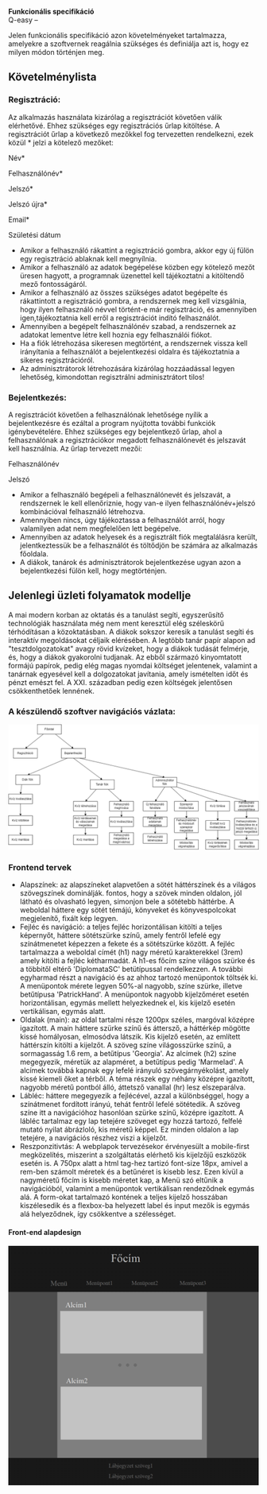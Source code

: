 <b>Funkcionális specifikáció</b>
<br />
Q-easy – <p></p>

Jelen funkcionális specifikáció azon követelményeket tartalmazza, amelyekre
a szoftvernek reagálnia szükséges és definiálja azt is, hogy ez milyen
módon történjen meg.

<h2>Követelménylista</h2>
<h3><b>Regisztráció:</b></h3>
Az alkalmazás használata kizárólag a regisztrációt követően válik elérhetővé.
Ehhez szükséges egy regisztrációs űrlap kitöltése. A regisztrációt űrlap
a következő mezőkkel fog tervezetten rendelkezni, ezek közül * jelzi a kötelező
mezőket:

Név*

Felhasználónév*

Jelszó*

Jelszó újra*

Email*

Születési dátum

* Amikor a felhasználó rákattint a regisztráció gombra, akkor egy új fülön
egy regisztráció ablaknak kell megnyílnia.
* Amikor a felhasználó az adatok begépelése közben egy kötelező mezőt üresen
hagyott, a programnak üzenettel kell tájékoztatni a kitöltendő mező fontosságáról.
* Amikor a felhasználó az összes szükséges adatot begépelte és rákattintott a
regisztráció gombra, a rendszernek meg kell vizsgálnia, hogy ilyen felhasználó
névvel történt-e már regisztráció, és amennyiben igen,tájékoztatnia kell erről
a regisztrációt indító felhasználót.
* Amennyiben a begépelt felhasználónév szabad, a rendszernek az adatokat lementve
létre kell hoznia egy felhasználói fiókot.
* Ha a fiók létrehozása sikeresen megtörtént, a rendszernek vissza kell irányítania
a felhasználót a bejelentkezési oldalra és tájékoztatnia a sikeres regisztrációról.
* Az adminisztrátorok létrehozására kizárólag hozzáadással legyen lehetőség, kimondottan
regisztrálni adminisztrátort tilos!

<h3><b>Bejelentkezés:</b></h3>
A regisztrációt követően a felhasználónak lehetősége nyílik a bejelentkezésre
és ezáltal a program nyújtotta további funkciók igénybevételére. Ehhez szükséges
egy bejelentkező űrlap, ahol a felhasználónak a regisztrációkor megadott
felhasználónevét és jelszavát kell használnia. Az űrlap tervezett mezői:

Felhasználónév

Jelszó

* Amikor a felhasználó begépeli a felhasználónevét és jelszavát, a rendszernek
le kell ellenőriznie, hogy van-e ilyen felhasználónév+jelszó kombinációval
felhasználó létrehozva.
* Amennyiben nincs, úgy tájékoztassa a felhasználót arról, hogy valamilyen adat
nem megfelelően lett begépelve.
* Amennyiben az adatok helyesek és a regisztrált fiók megtalálásra került,
jelentkeztessük be a felhasználót és töltődjön be számára az alkalmazás főoldala.
* A diákok, tanárok és adminisztrátorok bejelentkezése ugyan azon a bejelentkezési
fülön kell, hogy megtörténjen.

<h2>Jelenlegi üzleti folyamatok modellje</h2>

A mai modern korban az oktatás és a tanulást segíti, egyszerűsítő technológiák használata
még nem ment keresztül elég széleskörű térhódításan a közoktatásban. A diákok sokszor keresik
a tanulást segíti és interaktív megoldásokat céljaik elérésében. A legtöbb tanár papír alapon
ad "tesztdolgozatokat" avagy rövid kvízeket, hogy a diákok tudását felmérje, és, hogy a diákok
gyakorolni tudjanak. Az ebből származó kinyomtatott formájú papírok, pedig elég magas nyomdai
költséget jelentenek, valamint a tanárnak egyesével kell a dolgozatokat javítania, amely ismételten
időt és pénzt emészt fel. A XXI. században pedig ezen költségek jelentősen csökkenthetőek lennének.


<h3><b>A készülendő szoftver navigációs vázlata:</b></h3>


![Navigációs vázlat](./Diagramms/navigacios_vazlat.png)

<h3>Frontend tervek</h3>

* Alapszínek: az alapszíneket alapvetően a sötét háttérszínek és a világos szövegszínek dominálják. 
fontos, hogy a szövek minden oldalon, jól látható és olvasható legyen, simonjon bele a sötétebb 
háttérbe. A weboldal háttere egy sötét témájú, könyveket és könyvespolcokat megjelenítő, fixált kép legyen.
* Fejléc és navigáció: a teljes fejléc horizontálisan kitölti a teljes képernyőt, háttere sötétszürke színű, 
amely fentről lefelé egy színátmenetet képezzen a fekete és a sötétszürke között. A fejléc tartalmazza a weboldal címét (h1) nagy méretű karakterekkel (3rem) amely kitölti a fejléc kétharmadát. A h1-es főcím színe világos szürke 
és a többitől eltérő 'DiplomataSC' betütípussal rendelkezzen. A további egyharmad részt a navigáció és az ahhoz tartozó menüpontok töltsék ki. A menüpontok mérete legyen 50%-al nagyobb, színe szürke, illetve betűtípusa 'PatrickHand'. A menüpontok nagyobb kijelzőméret esetén horizontálisan, egymás mellett helyezkednek el, kis kijelző esetén vertikálisan, egymás alatt.
* Oldalak (main): az oldal tartalmi része 1200px széles, margóval középre igazított. A main háttere szürke színű és
áttersző, a háttérkép mögötte kissé homályosan, elmosódva látszik. Kis kijelző esetén, az említett háttérszín kitölti a kijelzőt. A szöveg színe világosszürke színű, a sormagasság 1.6 rem, a betűtípus 'Georgia'. Az alcímek (h2) színe megegyezik, méretük az alapméret, a betűtípus pedig 'Marmelad'. A alcímek továbbá kapnak egy lefelé irányuló 
szövegárnyékolást, amely kissé kiemeli őket a térből. A téma részek egy néhány középre igazított, nagyobb méretű pontból álló, áttetsző vanallal (hr) lesz elszeparálva.
* Lábléc: háttere megegyezik a fejlécével, azzal a különbséggel, hogy a színátmenet fordított irányú, tehát fentről 
lefelé sötétedik. A szöveg színe itt a navigációhoz hasonlóan szürke színű, középre igazított. A lábléc tartalmaz egy lap 
tetejére szöveget egy hozzá tartozó, felfelé mutató nyilat ábrázloló, kis méretű képpel. Ez minden oldalon a lap tetejére, 
a navigációs részhez viszi a kijelzőt.
* Reszponzitivtás: A webplapok tervezésekor érvényesült a mobile-first megközelítés, miszerint a szolgáltatás elérhető kis 
kijelzőjű eszközök esetén is. A 750px alatt a html tag-hez tartizó font-size 18px, amivel a rem-ben számolt méretek és a 
betűnéret is kisebb lesz. Ezen kívül a nagyméretű főcím is kisebb méretet kap, a Menü szó eltűnik a navigációból, valamint 
a menüpontok vertikálisan rendeződnek egymás alá. A form-okat tartalmazó kontének a teljes kijelző hosszában kiszélesedik 
és a flexbox-ba helyezett label és input mezők is egymás alá helyeződnek, így csökkentve a szélességet.

<h4>Front-end alapdesign</h4>

![Front-end alapdesign](./Diagramms/frontend_alapdesign.png)